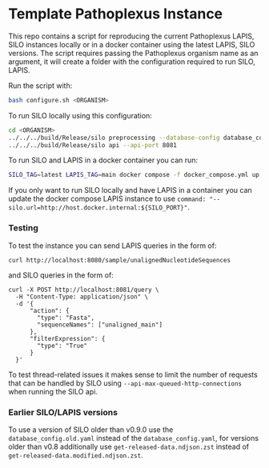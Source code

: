 # Template Pathoplexus Instance


This repo contains a script for reproducing the current Pathoplexus LAPIS, SILO instances locally or in a docker container using the latest LAPIS, SILO versions. The script requires passing the Pathoplexus organism name as an argument, it will create a folder <ORGANISM> with the configuration required to run SILO, LAPIS. 

Run the script with:

```bash
bash configure.sh <ORGANISM>
```

To run SILO locally using this configuration:

```bash
cd <ORGANISM>
../../../build/Release/silo preprocessing --database-config database_config.yaml --preprocessing-config preprocessing_config.yaml
../../../build/Release/silo api --api-port 8081
```

To run SILO and LAPIS in a docker container you can run:

```bash
SILO_TAG=latest LAPIS_TAG=main docker compose -f docker_compose.yml up
```
If you only want to run SILO locally and have LAPIS in a container you can update the docker compose LAPIS instance to use `command: "--silo.url=http://host.docker.internal:${SILO_PORT}"`.

### Testing

To test the instance you can send LAPIS queries in the form of:

```
curl http://localhost:8080/sample/unalignedNucleotideSequences
```

and SILO queries in the form of:

```
curl -X POST http://localhost:8081/query \
  -H "Content-Type: application/json" \
  -d '{
      "action": {
        "type": "Fasta",
        "sequenceNames": ["unaligned_main"]
      },
      "filterExpression": {
        "type": "True"
      }
  }'
```

To test thread-related issues it makes sense to limit the number of requests that can be handled by SILO using `--api-max-queued-http-connections` when running the SILO api.

### Earlier SILO/LAPIS versions

To use a version of SILO older than v0.9.0 use the `database_config.old.yaml` instead of the `database_config.yaml`, for versions older than v0.8 additionally use `get-released-data.ndjson.zst` instead of `get-released-data.modified.ndjson.zst`.

